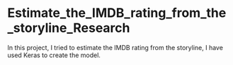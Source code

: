 # Estimate_the_IMDB_rating_from_the_storyline_Research
In this project, I tried to estimate the IMDB rating from the storyline,  I have used Keras to create the model.
